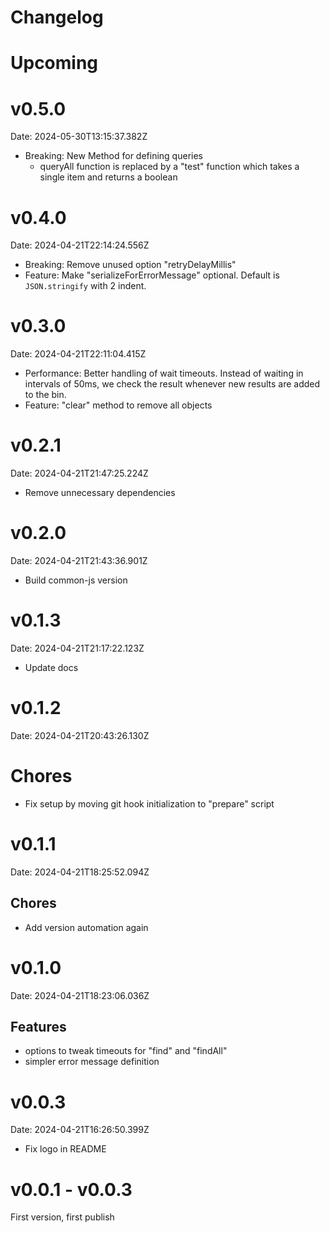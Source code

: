 # Changelog

# Upcoming

# v0.5.0

Date: 2024-05-30T13:15:37.382Z

- Breaking: New Method for defining queries
  - queryAll function is replaced by a "test" function
    which takes a single item and returns a boolean

# v0.4.0

Date: 2024-04-21T22:14:24.556Z

- Breaking: Remove unused option "retryDelayMillis"
- Feature: Make "serializeForErrorMessage" optional. Default is `JSON.stringify` with 2 indent.

# v0.3.0

Date: 2024-04-21T22:11:04.415Z

- Performance: Better handling of wait timeouts. Instead of waiting in intervals of 50ms, we check the result whenever new results are
  added to the bin.
- Feature: "clear" method to remove all objects

# v0.2.1

Date: 2024-04-21T21:47:25.224Z

- Remove unnecessary dependencies

# v0.2.0

Date: 2024-04-21T21:43:36.901Z

- Build common-js version

# v0.1.3

Date: 2024-04-21T21:17:22.123Z

- Update docs

# v0.1.2

Date: 2024-04-21T20:43:26.130Z

# Chores

- Fix setup by moving git hook initialization to "prepare" script

# v0.1.1

Date: 2024-04-21T18:25:52.094Z

## Chores

- Add version automation again

# v0.1.0

Date: 2024-04-21T18:23:06.036Z

## Features

- options to tweak timeouts for "find" and "findAll"
- simpler error message definition

# v0.0.3

Date: 2024-04-21T16:26:50.399Z

- Fix logo in README

# v0.0.1 - v0.0.3

First version, first publish
